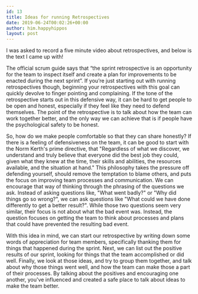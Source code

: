 ```yaml
---
id: 13
title: Ideas for running Retrospectives
date: 2019-06-24T00:02:26+00:00
author: him.happyhippos
layout: post
---
```

I was asked to record a five minute video about retrospectives, and below is the text I came up with!

The official scrum guide says that “the sprint retrospective is an opportunity for the team to inspect itself and create a plan for improvements to be enacted during the next sprint”.  If you’re just starting out with running retrospectives though, beginning your retrospectives with this goal can quickly devolve to finger pointing and complaining. If the tone of the retrospective starts out in this defensive way, it can be hard to get people to be open and honest, especially if they feel like they need to defend themselves.  The point of the retrospective is to talk about how the team can work together better, and the only way we can achieve that is if people have the psychological safety to be honest.

So, how do we make people comfortable so that they can share honestly? If there is a feeling of defensiveness on the team, it can be good to start with the Norm Kerth's prime directive, that "Regardless of what we discover, we understand and truly believe that everyone did the best job they could, given what they knew at the time, their skills and abilities, the resources available, and the situation at hand."  This philosophy takes the pressure off defending yourself, should remove the temptation to blame others, and puts the focus on improving team processes and communication. We can encourage that way of thinking through the phrasing of the questions we ask. Instead of asking questions like, "What went badly?" or "Why did things go so wrong?", we can ask questions like "What could we have done differently to get a better result?". While those two questions seem very similar, their focus is not about what the bad event was.  Instead, the question focuses on getting the team to think about processes and plans that could have prevented the resulting bad event.

With this idea in mind, we can start our retrospective by writing down some words of appreciation for team members, specifically thanking them for things that happened during the sprint. Next, we can list out the positive results of our sprint, looking for things that the team accomplished or did well. Finally, we look at those ideas, and try to group them together, and talk about why those things went well, and how the team can make those a part of their processes. By talking about the positives and encouraging one another, you've influenced and created a safe place to talk about ideas to make the team better.